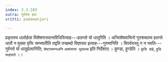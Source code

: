 ```yaml
---
index: 3.3.103
sutra: गुरोश्च हलः
vritti: padamanjari

---
```

प्रकृतस्य धातोर्हला विशेषणात्तदन्तविधिरित्याह---हलन्तो यो धातुरिति । अज्विशेषवाचिनो गुरुशब्दस्य हलन्ते धातौ न मुख्या वृत्तिः सम्भवतीति तद्वति तच्छब्दो विज्ञायत इत्याह---गुरुमानिति । विपर्ययस्तु न न भवति---गुर्वन्तो यो धातुर्हल्वानिति; `चेष्टायामनध्वनि` `आशंसायां भूतवच्च` इति निर्देशात् । कुण्डा, हुण्डेति । `कुडि दाहे`, `हुडि सङ्घाते` ।।